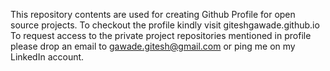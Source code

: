 This repository contents are used for creating Github Profile for open source projects. To checkout the profile kindly visit giteshgawade.github.io
To request access to the private project repositories mentioned in profile please drop an email to gawade.gitesh@gmail.com or ping me on my LinkedIn account.
